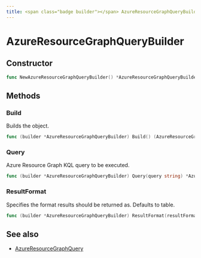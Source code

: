 ```yaml
---
title: <span class="badge builder"></span> AzureResourceGraphQueryBuilder
---
```

# <span class="badge builder"></span> AzureResourceGraphQueryBuilder

## Constructor

```go
func NewAzureResourceGraphQueryBuilder() *AzureResourceGraphQueryBuilder
```
## Methods

### <span class="badge object-method"></span> Build

Builds the object.

```go
func (builder *AzureResourceGraphQueryBuilder) Build() (AzureResourceGraphQuery, error)
```

### <span class="badge object-method"></span> Query

Azure Resource Graph KQL query to be executed.

```go
func (builder *AzureResourceGraphQueryBuilder) Query(query string) *AzureResourceGraphQueryBuilder
```

### <span class="badge object-method"></span> ResultFormat

Specifies the format results should be returned as. Defaults to table.

```go
func (builder *AzureResourceGraphQueryBuilder) ResultFormat(resultFormat string) *AzureResourceGraphQueryBuilder
```

## See also

 * <span class="badge object-type-struct"></span> [AzureResourceGraphQuery](./object-AzureResourceGraphQuery.md)
